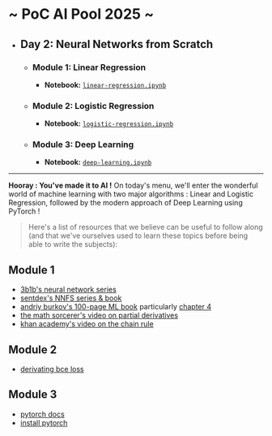 # ~ PoC AI Pool 2025 ~

- ## Day 2: Neural Networks from Scratch
  - ### Module 1: Linear Regression
    - **Notebook:** [`linear-regression.ipynb`](./linear-regression.ipynb)
  - ### Module 2: Logistic Regression
    - **Notebook:** [`logistic-regression.ipynb`](./logistic-regression.ipynb)
  - ### Module 3: Deep Learning
    - **Notebook:** [`deep-learning.ipynb`](./deep-learning.ipynb)

---

**Hooray : You've made it to AI !**
On today's menu, we'll enter the wonderful world of machine learning with two major algorithms : Linear and Logistic Regression, followed by the modern approach of Deep Learning using PyTorch !

> Here's a list of resources that we believe can be useful to follow along (and that we've ourselves used to learn these topics before being able to write the subjects):

## Module 1

- [3b1b's neural network series](https://www.youtube.com/watch?v=aircAruvnKk&list=PLZHQObOWTQDNU6R1_67000Dx_ZCJB-3pi)
- [sentdex's NNFS series & book](https://www.youtube.com/watch?v=Wo5dMEP_BbI&list=PLQVvvaa0QuDcjD5BAw2DxE6OF2tius3V3)
- [andriy burkov's 100-page ML book](https://themlbook.com/) particularly [chapter 4](https://www.dropbox.com/s/xpd5x6p6jte3th5/Chapter4.pdf?dl=0)
- [the math sorcerer's video on partial derivatives](https://www.youtube.com/watch?app=desktop&v=gnkhT3XDU5s)
- [khan academy's video on the chain rule](https://www.youtube.com/watch?v=NO3AqAaAE6o)

## Module 2

- [derivating bce loss](https://www.google.com/search?sca_esv=593424282&rlz=1C5CHFA_enFR1086FR1086&sxsrf=AM9HkKnhFXQw46XVx7yP5nyzZOxkebfGWw:1703424283700&q=sigmoid&tbm=isch&source=lnms&sa=X&sqi=2&ved=2ahUKEwiXptP6laiDAxVBU6QEHVYpCxIQ0pQJegQIDhAB&biw=1512&bih=738&dpr=2)

## Module 3

- [pytorch docs](https://pytorch.org/docs/stable/index.html)
- [install pytorch](https://pytorch.org/get-started/locally/)
